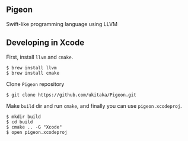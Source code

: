 ## Pigeon

Swift-like programming language using LLVM

## Developing in Xcode

First, install `llvm` and `cmake`.

```
$ brew install llvm
$ brew install cmake
```

Clone `Pigeon` repository

```
$ git clone https://github.com/ukitaka/Pigeon.git
```

Make `build` dir and run `cmake`, and finally you can use `pigeon.xcodeproj`.

```
$ mkdir build
$ cd build
$ cmake .. -G "Xcode"
$ open pigeon.xcodeproj
```

